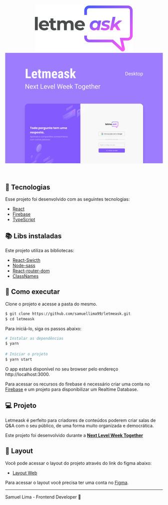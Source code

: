 <p align="center">
  <img src="./images/logo.svg" alt="NLW Together 06" />
  
  <img src="./images/letmeask.svg" alt="Stars">

</p>

<br>

## 🧪 Tecnologias

Esse projeto foi desenvolvido com as seguintes tecnologias:

- [React](https://reactjs.org)
- [Firebase](https://firebase.google.com/)
- [TypeScript](https://www.typescriptlang.org/)

## 📚 Libs instaladas

Este projeto utiliza as bibliotecas:

- [React-Swicth](https://www.npmjs.com/package/react-switch)
- [Node-sass](https://www.npmjs.com/package/node-sass)
- [React-router-dom](https://reactrouter.com/)
- [ClassNames](https://www.npmjs.com/package/classnames)

## 🚀 Como executar

Clone o projeto e acesse a pasta do mesmo.

```bash
$ git clone https://github.com/samuellima99/letmeask.git
$ cd letmeask
```

Para iniciá-lo, siga os passos abaixo:

```bash
# Instalar as dependências
$ yarn

# Iniciar o projeto
$ yarn start
```

O app estará disponível no seu browser pelo endereço http://localhost:3000.

Para acessar os recursos do firebase é necessário criar uma conta no [Firebase](https://firebase.google.com/) e um projeto para disponibilizar um Realtime Database.

## 💻 Projeto

Letmeask é perfeito para criadores de conteúdos poderem criar salas de Q&A com o seu público, de uma forma muito organizada e democrática.

Este projeto foi desenvolvido durante a **[Next Level Week Together](https://nextlevelweek.com/)**

## 🔖 Layout

Você pode acessar o layout do projeto através do link do figma abaixo:

- [Layout Web](https://www.figma.com/file/u0BQK8rCf2KgzcukdRRCWh/Letmeask/duplicate)

Para acessar o layout você precisa ter uma conta no [Figma](http://figma.com/).

---

Samuel Lima - Frontend Developer 🚀
